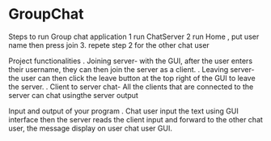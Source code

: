 # GroupChat
Steps to run Group chat application
1 run ChatServer
2 run Home , put user name then press join 
3. repete step 2 for the other chat user 

Project functionalities
. Joining server- with the GUI, after the user enters their username, they can then join the server as a client.
. Leaving server- the user can then click the leave button at the top right of the GUI to leave the server.
. Client to server chat- All the clients that are connected to the server can chat usingthe server output

Input and output of your program
. Chat user input the text using GUI interface then the server reads the client input and
forward to the other chat user, the message display on user chat user GUI.

